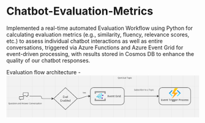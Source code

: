 # Chatbot-Evaluation-Metrics

Implemented a real-time automated Evaluation Workflow using Python for calculating evaluation metrics (e.g., similarity, fluency, relevance scores, etc.) to assess individual chatbot interactions as well as entire conversations, triggered via Azure Functions and Azure Event Grid for event-driven processing, with results stored in Cosmos DB to enhance the quality of our chatbot responses.

Evaluation flow architecture -
![Architecture](images/IMG_3645.png)

